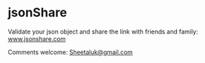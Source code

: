 jsonShare
=========

Validate your json object and share the link with friends and family:
www.jsonshare.com

Comments welcome:
Sheetaluk@gmail.com
